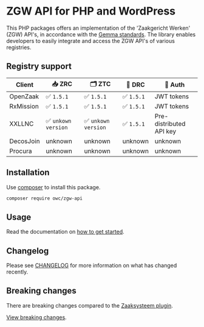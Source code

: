 # ZGW API for PHP and WordPress

This PHP packages offers an implementation of the 'Zaakgericht Werken' (ZGW) API's, in accordance with the [Gemma standards](https://vng-realisatie.github.io/gemma-zaken/standaard/). The library enables developers to easily integrate and access the ZGW API's of various registries.

## Registry support

| Client | 📥 ZRC | 🗂️ ZTC | 📄 DRC | 🔐 Auth |
|--|--|--|--|--|
| OpenZaak | ✅ `1.5.1` | ✅ `1.5.1` | ✅ `1.5.1` | JWT tokens |
| RxMission | ✅ `1.5.1` | ✅ `1.5.1` | ✅ `1.5.1` | JWT tokens |
| XXLLNC | ✅ `unkown version` | ✅ `unkown version` | ✅ `1.5.1` | Pre-distributed API key |
| DecosJoin | unknown | unknown | unknown | unknown |
| Procura | unknown | unknown | unknown |unknown |

## Installation

Use [composer](https://getcomposer.org/) to install this package.

```sh
composer require owc/zgw-api
```

## Usage

Read the documentation on [how to get started](docs/getting-started/index.md).

## Changelog

Please see [CHANGELOG](CHANGELOG.md) for more information on what has changed recently.

## Breaking changes

There are breaking changes compared to the [Zaaksysteem plugin](https://github.com/openwebconcept/plugin-owc-gravityforms-zaaksysteem).

[View breaking changes](docs/breaking-changes.md).